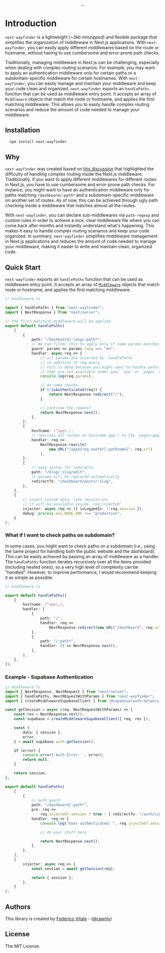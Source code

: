 <p align="center">
  <br/>
  <a aria-label="NPM version" href="https://www.npmjs.com/package/next-wayfinder">
    <img alt="" src="https://badgen.net/npm/v/next-wayfinder">
  </a>
  <a aria-label="Package size" href="https://bundlephobia.com/result?p=next-wayfinder">
    <img alt="" src="https://badgen.net/bundlephobia/minzip/next-wayfinder">
  </a>
  <a aria-label="License" href="https://github.com/rawnly/next-wayfinder/blob/main/LICENSE">
    <img alt="" src="https://badgen.net/npm/license/next-wayfinder">
  </a>
</p>

# Introduction

`next-wayfinder` is a lightweight (_~3kb minzipped_) and flexible package that simplifies the organization of middleware in Next.js applications.
With `next-wayfinder`, you can easily apply different middlewares based on the route or hostname, without having to use cumbersome and error-prone path checks.

Traditionally, managing middleware in Next.js can be challenging, especially when dealing with complex routing scenarios.
For example, you may want to apply an authentication middleware only for certain paths or a subdomain-specific middleware for certain hostnames.
With `next-wayfinder`, you can easily manage and maintain your middleware and keep your code clean and organized.
`next-wayfinder` exports an `handlePaths` function that can be used as middleware entry point.
It accepts an array of `Middleware` objects that match the route or hostname, and applies the first matching middleware.
This allows you to easily handle complex routing scenarios and reduce the amount of code needed to manage your middleware.

## Installation

```sh
  npm install next-wayfinder
```

## Why

`next-wayfinder` was created based on [this discussion][discussion-link] that highlighted the difficulty of handling complex routing inside the Next.js middleware.
Traditionally, if you want to apply different middlewares for different routes in Next.js, you have to use cumbersome and error-prone path checks.
For instance, you might want to have an authentication middleware only for paths matching `/dashboard/:path*` and a subdomain-specific middleware on another set of routes.
As of now, this can be achieved through ugly path checking inside a middleware that matches almost all the routes.

With `next-wayfinder`, you can declare sub-middlewares via `path-regexp` and custom rules in order to achieve a nice, clear middleware file where you can come back after months and instantly understand what's happening.
This makes it easy to handle complex routing scenarios and keep your code organized.
In summary, `next-wayfinder` simplifies middleware management in Next.js applications and reduces the amount of code needed to manage your middleware, making it easier to write and maintain clean, organized code.

## Quick Start

`next-wayfinder` exports an `handlePaths` function that can be used as middleware entry point.
It accepts an array of [`Middleware`](./src/types.ts) objects that match route or hostname, and applies the first matching middleware.

```ts
// middleware.ts

import { handlePaths } from "next-wayfinder";
import { NextResponse } from "next/server";

// the first matching middleware will be applied
export default handlePaths(
    [
        {
            path: "/dashboard/:lang/:path*",
            // We can filter this to apply only if some params matches exactly our needs
            guard: params => params.lang === "en",
            handler: async req => {
                // url params are injected by `handlePaths`
                // in addition to req.query
                // this is done because you might want to handle paths
                // that are not available under your `app` or `pages` directory.
                console.log(req.params);

                // do some checks
                if (!isAuthenticated(req)) {
                    return NextResponse.redirect("/");
                }

                // continue the request
                return NextResponse.next();
            },
        },
        {
            hostname: /^app\./,
            // rewrites all routes on hostname app.* to the `pages/app/<path>`
            handler: req =>
                NextResponse.rewrite(
                    new URL("/app${req.nextUrl.pathname}", req.url)
                ),
        },
        {
            // easy syntax for redirects
            path: "/blog/:slug/edit",
            // params will be replaced automatically
            redirectTo: "/dashboard/posts/:slug",
        },
    ],
    {
        // inject custom data, like session etc
        // it will be available inside `req.injected`
        injector: async req => ({ isLoggedIn: !!req.session }),
        debug: process.env.NODE_ENV !== "production",
    }
);
```

### What if I want to check paths on subdomain?

In some cases, you might want to check paths on a subdomain (i.e., using the same project for handling both the public website and the dashboard).
This can be easily achieved by passing an array of middleware as a handler. The `handlePaths` function iterates recursively over all the items provided (including nested ones), so a very high level of complexity can be "handled". However, to improve performance, I would recommend keeping it as simple as possible.

```ts
// middleware.ts

export default handlePaths([
    {
        hostname: /^app\./,
        handler: [
            {
                path: "/",
                handler: req =>
                    NextResponse.redirect(new URL("/dashboard", req.url)),
            },
            {
                path: "/:path*",
                handler: () => NextResponse.next(),
            },
        ],
    },
]);
```

### Example - Supabase Authentication

```ts
// middleware.ts
import { NextResponse, NextRequest } from "next/server";
import { handlePaths, NextREquestWithParams } from "next-wayfinder";
import { createMiddlewareSupabaseClient } from "@supabase/auth-helpers-nextjs";

const getSession = async (req: NextRequestWithParams) => {
    const res = NextResponse.next();
    const supabase = createMiddlewareSupabaseClient({ req, res });

    const {
        data: { session },
        error,
    } = await supabase.auth.getSession();

    if (error) {
        console.error(`Auth Error: `, error);
        return null;
    }

    return session;
};

export default handlePaths(
    [
        {
            // auth guard
            path: "/dashboard/:path*",
            pre: req =>
                req.injected?.session ? true : { redirectTo: "/auth/sign-in" },
            handler: req => {
                console.log("User authenticated: ", req.injected?.session);

                // do your stuff here

                return NextResponse.next();
            },
        },
    ],
    {
        injector: async req => {
            const session = await getSession(req);

            return { session };
        },
    }
);
```

## Authors

This library is created by [Federico Vitale](https://untitled.dev) - ([@rawnly](https://github.com/rawnly))

## License

The MIT License.

[discussion-link]: https://github.com/vercel/next.js/discussions/43816#discussioncomment-4348363
